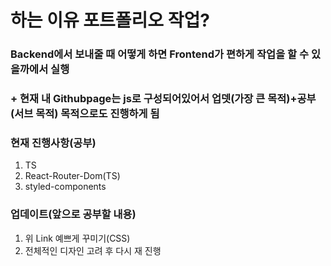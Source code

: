 # 하는 이유 포트폴리오 작업?
### Backend에서 보내줄 때 어떻게 하면  Frontend가 편하게 작업을 할 수 있을까에서 실행
### + 현재 내 Githubpage는 js로 구성되어있어서 업뎃(가장 큰 목적)+공부(서브 목적) 목적으로도 진행하게 됨
### 현재 진행사항(공부) 
1. TS
2. React-Router-Dom(TS)
3. styled-components 

### 업데이트(앞으로 공부할 내용)
1. 위 Link 예쁘게 꾸미기(CSS)
2. 전체적인 디자인 고려 후 다시 재 진행